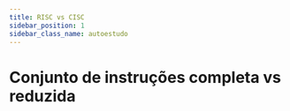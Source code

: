 ```yaml
---
title: RISC vs CISC
sidebar_position: 1
sidebar_class_name: autoestudo
---
```


# Conjunto de instruções completa vs reduzida
